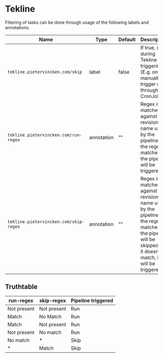 # Tekline

Filtering of tasks can be done through usage of the following labels and annotations. 

| Name | Type | Default | Description |
|------|------|---------|-------------|
|`tekline.pietervincken.com/skip`|label|false|If true, skip during Tekline triggering (E.g. only manually trigger or through CronJob).|
|`tekline.pietervincken.com/run-regex`|annotation|""|Regex is matched against the revision name used by the pipeline. If the regex matches, the pipeline will be triggered|
|`tekline.pietervincken.com/skip-regex`|annotation|""|Regex is matched against the revision name used by the pipeline. If the regex matches, the pipeline will be skipped. If it doesn't match, it will be triggered|

## Truthtable
| run-regex  | skip-regex  | Pipeline triggered |
|---|---|---|
| Not present | Not present | Run  |
| Match | No Match | Run |
| Match | Not present | Run |
| Not present | No match  | Run |
| No match  | *  | Skip |
| *  | Match | Skip |